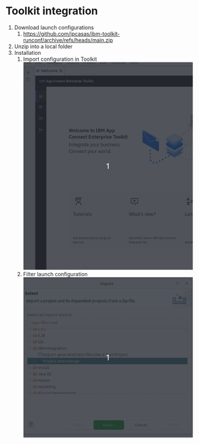 # Toolkit integration

1. Download launch configurations
   1. https://github.com/jpcasas/ibm-toolkit-runconf/archive/refs/heads/main.zip
2. Unzip into a local folder
3. Installation
   1. Import configuration in Toolkit
    ![import](toolkit-integration/1-import.gif)
   2. Filter launch configuration
    ![select launch configuration](toolkit-integration/2-launch_search.gif)
